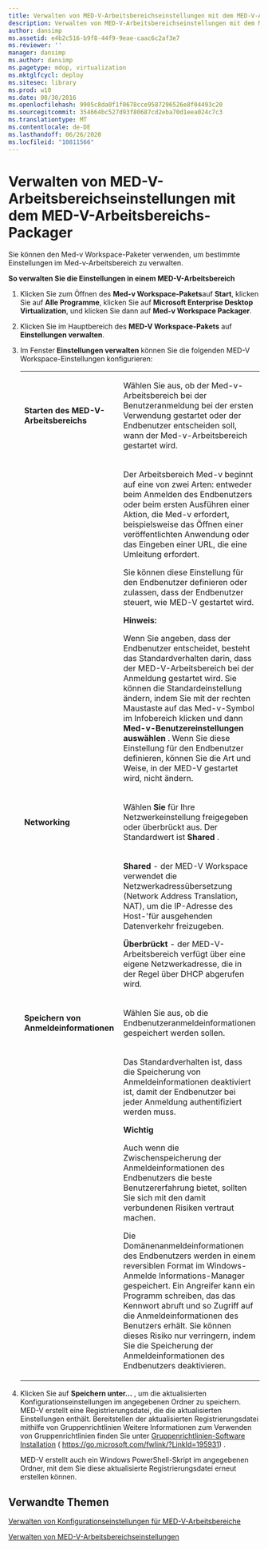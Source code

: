 ```yaml
---
title: Verwalten von MED-V-Arbeitsbereichseinstellungen mit dem MED-V-Arbeitsbereichs-Packager
description: Verwalten von MED-V-Arbeitsbereichseinstellungen mit dem MED-V-Arbeitsbereichs-Packager
author: dansimp
ms.assetid: e4b2c516-b9f8-44f9-9eae-caac6c2af3e7
ms.reviewer: ''
manager: dansimp
ms.author: dansimp
ms.pagetype: mdop, virtualization
ms.mktglfcycl: deploy
ms.sitesec: library
ms.prod: w10
ms.date: 08/30/2016
ms.openlocfilehash: 9905c8da0f1f0678cce9587296526e8f04493c20
ms.sourcegitcommit: 354664bc527d93f80687cd2eba70d1eea024c7c3
ms.translationtype: MT
ms.contentlocale: de-DE
ms.lasthandoff: 06/26/2020
ms.locfileid: "10811566"
---
```

# Verwalten von MED-V-Arbeitsbereichseinstellungen mit dem MED-V-Arbeitsbereichs-Packager


Sie können den Med-v Workspace-Paketer verwenden, um bestimmte Einstellungen im Med-v-Arbeitsbereich zu verwalten.

**So verwalten Sie die Einstellungen in einem MED-V-Arbeitsbereich**

1. Klicken Sie zum Öffnen des **Med-v Workspace-Pakets**auf **Start**, klicken Sie auf **Alle Programme**, klicken Sie auf **Microsoft Enterprise Desktop Virtualization**, und klicken Sie dann auf **Med-v Workspace Packager**.

2. Klicken Sie im Hauptbereich des **MED-V Workspace-Pakets** auf **Einstellungen verwalten**.

3. Im Fenster **Einstellungen verwalten** können Sie die folgenden MED-V Workspace-Einstellungen konfigurieren:

   <table>
   <colgroup>
   <col width="50%" />
   <col width="50%" />
   </colgroup>
   <tbody>
   <tr class="odd">
   <td align="left"><p><strong>Starten des MED-V-Arbeitsbereichs</strong></p></td>
   <td align="left"><p>Wählen Sie aus, ob der Med-v-Arbeitsbereich bei der Benutzeranmeldung bei der ersten Verwendung gestartet oder der Endbenutzer entscheiden soll, wann der Med-v-Arbeitsbereich gestartet wird.</p></td>
   </tr>
   <tr class="even">
   <td align="left"><p></p></td>
   <td align="left"><p>Der Arbeitsbereich Med-v beginnt auf eine von zwei Arten: entweder beim Anmelden des Endbenutzers oder beim ersten Ausführen einer Aktion, die Med-v erfordert, beispielsweise das Öffnen einer veröffentlichten Anwendung oder das Eingeben einer URL, die eine Umleitung erfordert.</p>
   <p>Sie können diese Einstellung für den Endbenutzer definieren oder zulassen, dass der Endbenutzer steuert, wie MED-V gestartet wird.</p>
   <div class="alert">
   <strong>Hinweis:</strong><br/><p>Wenn Sie angeben, dass der Endbenutzer entscheidet, besteht das Standardverhalten darin, dass der MED-V-Arbeitsbereich bei der Anmeldung gestartet wird. Sie können die Standardeinstellung ändern, indem Sie mit der rechten Maustaste auf das Med-v-Symbol im Infobereich klicken und dann <strong> Med-v-Benutzereinstellungen auswählen </strong> . Wenn Sie diese Einstellung für den Endbenutzer definieren, können Sie die Art und Weise, in der MED-V gestartet wird, nicht ändern.</p>
   </div>
   <div>

   </div></td>
   </tr>
   <tr class="odd">
   <td align="left"><p><strong>Networking</strong></p></td>
   <td align="left"><p>Wählen <strong> Sie </strong> <strong> </strong> für Ihre Netzwerkeinstellung freigegeben oder überbrückt aus. Der Standardwert ist <strong> Shared </strong> .</p></td>
   </tr>
   <tr class="even">
   <td align="left"><p></p></td>
   <td align="left"><p><strong>Shared </strong> - der MED-V Workspace verwendet die Netzwerkadressübersetzung (Network Address Translation, NAT), um die IP-Adresse des Host-&#39;für ausgehenden Datenverkehr freizugeben.</p>
   <p><strong>Überbrückt </strong> - der MED-V-Arbeitsbereich verfügt über eine eigene Netzwerkadresse, die in der Regel über DHCP abgerufen wird.</p></td>
   </tr>
   <tr class="odd">
   <td align="left"><p><strong>Speichern von Anmeldeinformationen</strong></p></td>
   <td align="left"><p>Wählen Sie aus, ob die Endbenutzeranmeldeinformationen gespeichert werden sollen.</p></td>
   </tr>
   <tr class="even">
   <td align="left"><p></p></td>
   <td align="left"><p>Das Standardverhalten ist, dass die Speicherung von Anmeldeinformationen deaktiviert ist, damit der Endbenutzer bei jeder Anmeldung authentifiziert werden muss.</p>
   <div class="alert">
   <strong>Wichtig</strong><br/><p>Auch wenn die Zwischenspeicherung der Anmeldeinformationen des Endbenutzers die beste Benutzererfahrung bietet, sollten Sie sich mit den damit verbundenen Risiken vertraut machen.</p>
   <p>Die Domänenanmeldeinformationen des Endbenutzers werden in einem reversiblen Format im Windows-Anmelde Informations-Manager gespeichert. Ein Angreifer kann ein Programm schreiben, das das Kennwort abruft und so Zugriff auf die Anmeldeinformationen des Benutzers erhält. Sie können dieses Risiko nur verringern, indem Sie die Speicherung der Anmeldeinformationen des Endbenutzers deaktivieren.</p>
   </div>
   <div>

   </div></td>
   </tr>
   </tbody>
   </table>



4. Klicken Sie auf **Speichern unter...** , um die aktualisierten Konfigurationseinstellungen im angegebenen Ordner zu speichern. MED-V erstellt eine Registrierungsdatei, die die aktualisierten Einstellungen enthält. Bereitstellen der aktualisierten Registrierungsdatei mithilfe von Gruppenrichtlinien Weitere Informationen zum Verwenden von Gruppenrichtlinien finden Sie unter [Gruppenrichtlinien-Software Installation](https://go.microsoft.com/fwlink/?LinkId=195931) ( https://go.microsoft.com/fwlink/?LinkId=195931) .

   MED-V erstellt auch ein Windows PowerShell-Skript im angegebenen Ordner, mit dem Sie diese aktualisierte Registrierungsdatei erneut erstellen können.

## Verwandte Themen


[Verwalten von Konfigurationseinstellungen für MED-V-Arbeitsbereiche](managing-med-v-workspace-configuration-settings.md)

[Verwalten von MED-V-Arbeitsbereichseinstellungen](manage-med-v-workspace-settings.md)









